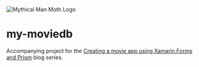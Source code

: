 ![Mythical Man Moth Logo](https://mythicalmanmoth.com/wp-content/uploads/2017/04/BlogTitle4.png)

# my-moviedb

Accompanying project for the [Creating a movie app using Xamarin.Forms and Prism](https://mythicalmanmoth.com/2018/01/04/creating-a-movie-app-using-xamarin-forms-and-prism-part-1/) blog series.


